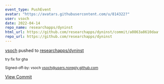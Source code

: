 ```yaml
---
event_type: PushEvent
avatar: "https://avatars.githubusercontent.com/u/814322?"
user: vsoch
date: 2022-04-14
repo_name: researchapps/dyninst
html_url: https://github.com/researchapps/dyninst/commit/a0863a8610daafca96982381e2ce92a90e04498c
repo_url: https://github.com/researchapps/dyninst
---
```


<a href='https://github.com/vsoch' target='_blank'>vsoch</a> pushed to <a href='https://github.com/researchapps/dyninst' target='_blank'>researchapps/dyninst</a>

<small>try fix for gha

Signed-off-by: vsoch <vsoch@users.noreply.github.com></small>

<a href='https://github.com/researchapps/dyninst/commit/a0863a8610daafca96982381e2ce92a90e04498c' target='_blank'>View Commit</a>